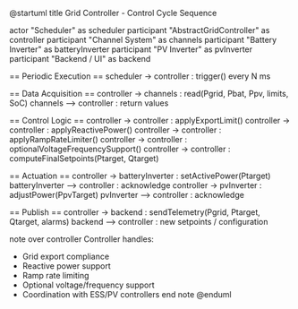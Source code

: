 @startuml
title Grid Controller - Control Cycle Sequence

actor "Scheduler" as scheduler
participant "AbstractGridController" as controller
participant "Channel System" as channels
participant "Battery Inverter" as batteryInverter
participant "PV Inverter" as pvInverter
participant "Backend / UI" as backend

== Periodic Execution ==
scheduler -> controller : trigger() every N ms

== Data Acquisition ==
controller -> channels : read(Pgrid, Pbat, Ppv, limits, SoC)
channels --> controller : return values

== Control Logic ==
controller -> controller : applyExportLimit()
controller -> controller : applyReactivePower()
controller -> controller : applyRampRateLimiter()
controller -> controller : optionalVoltageFrequencySupport()
controller -> controller : computeFinalSetpoints(Ptarget, Qtarget)

== Actuation ==
controller -> batteryInverter : setActivePower(Ptarget)
batteryInverter --> controller : acknowledge
controller -> pvInverter : adjustPower(PpvTarget)
pvInverter --> controller : acknowledge

== Publish ==
controller -> backend : sendTelemetry(Pgrid, Ptarget, Qtarget, alarms)
backend --> controller : new setpoints / configuration

note over controller
Controller handles:
- Grid export compliance
- Reactive power support
- Ramp rate limiting
- Optional voltage/frequency support
- Coordination with ESS/PV controllers
end note
@enduml